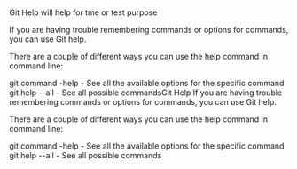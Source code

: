 # 
Git Help will help for tme or test purpose


If you are having trouble remembering commands or options for commands, you can use Git help.

There are a couple of different ways you can use the help command in command line:

git command -help -  See all the available options for the specific command
git help --all -  See all possible commandsGit Help
If you are having trouble remembering commands or options for commands, you can use Git help.

There are a couple of different ways you can use the help command in command line:

git command -help -  See all the available options for the specific command
git help --all -  See all possible commands

